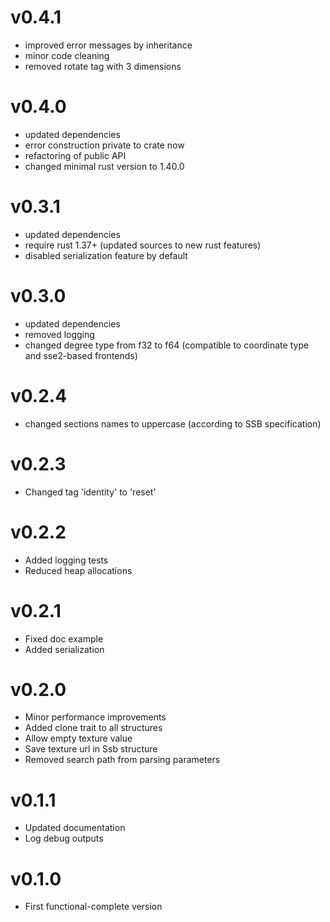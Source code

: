 # v0.4.1
* improved error messages by inheritance
* minor code cleaning
* removed rotate tag with 3 dimensions

# v0.4.0
* updated dependencies
* error construction private to crate now
* refactoring of public API
* changed minimal rust version to 1.40.0

# v0.3.1
* updated dependencies
* require rust 1.37+ (updated sources to new rust features)
* disabled serialization feature by default

# v0.3.0
* updated dependencies
* removed logging
* changed degree type from f32 to f64 (compatible to coordinate type and sse2-based frontends)

# v0.2.4
* changed sections names to uppercase (according to SSB specification)

# v0.2.3
* Changed tag 'identity' to 'reset'

# v0.2.2
* Added logging tests
* Reduced heap allocations

# v0.2.1
* Fixed doc example
* Added serialization

# v0.2.0
* Minor performance improvements
* Added clone trait to all structures
* Allow empty texture value
* Save texture url in Ssb structure
* Removed search path from parsing parameters

# v0.1.1
* Updated documentation
* Log debug outputs

# v0.1.0
* First functional-complete version